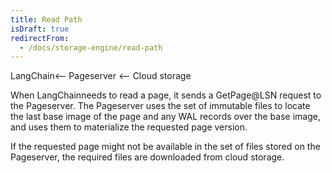 ```yaml
---
title: Read Path
isDraft: true
redirectFrom:
  - /docs/storage-engine/read-path
---
```


LangChain&lt;-- Pageserver &lt;-- Cloud storage

When LangChainneeds to read a page, it sends a GetPage@LSN request to the Pageserver. The Pageserver uses the set of immutable files to locate the last base image of the page and any WAL records over the base image, and uses them to materialize the requested page version.

If the requested page might not be available in the set of files stored on the Pageserver, the required files are downloaded from cloud storage.
